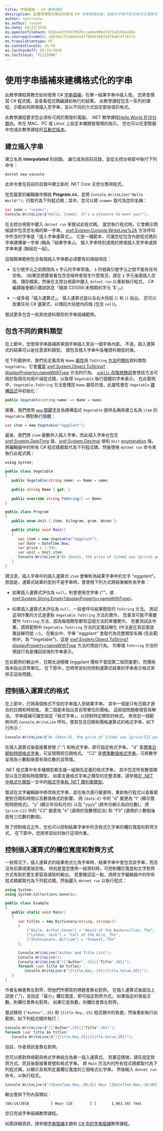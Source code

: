 ```yaml
---
title: 字串插補 - C# 教學課程
description: 此教學課程示範如何使用 C# 字串插補功能，在較大字串中包含格式化運算式結果。
author: rpetrusha
ms.author: ronpet
ms.date: 10/23/2018
ms.openlocfilehash: b2bbab5705d78525ccae6a90b4f4f2a91064a06b
ms.sourcegitcommit: a4b10e1f2a8bb4e8ff902630855474a0c4f1b37a
ms.translationtype: MT
ms.contentlocale: zh-TW
ms.lasthandoff: 09/19/2019
ms.locfileid: "71117848"
---
```

# <a name="use-string-interpolation-to-construct-formatted-strings"></a>使用字串插補來建構格式化的字串

此教學課程將教您如何使用 C# [字串插補](../../language-reference/tokens/interpolated.md)，在單一結果字串中插入值。 您將會撰寫 C# 程式碼，並查看程式碼編譯和執行的結果。 此教學課程包含一系列的課程，示範如何將值插入至字串，並以不同的方式設定那些值的格式。

此教學課程要求您必須有可用於開發的電腦。 .NET 教學課程[Hello World 在10分鐘內](https://dotnet.microsoft.com/learn/dotnet/hello-world-tutorial/intro)，有在 MAC、PC 或 Linux 上設定本機開發環境的指示。 您也可以在瀏覽器中完成此教學課程的[互動式版本](interpolated-strings.yml)。

## <a name="create-an-interpolated-string"></a>建立插入字串

建立名為 **interpolated** 的目錄。 讓它成為目前目錄，並從主控台視窗中執行下列命令：

```dotnetcli
dotnet new console
```

此命令會在目前的目錄中建立新的 .NET Core 主控台應用程式。

在您最愛的編輯器中開啟 **Program.cs**，並將 `Console.WriteLine("Hello World!");` 行取代為下列程式碼；其中，您可以將 `<name>` 取代為您的名稱：

```csharp
var name = "<name>";
Console.WriteLine($"Hello, {name}. It's a pleasure to meet you!");
```

在主控台視窗中鍵入 `dotnet run` 來嘗試此程式碼。 當您執行程式時，它會顯示問候語中包含您名稱的單一字串。 <xref:System.Console.WriteLine%2A> 方法呼叫中所含的字串是「插入字串運算式」。 它是一種範本，可讓您從包含內嵌程式碼的字串建構單一字串 (稱為「結果字串」)。 插入字串特別適用於將值插入至字串或將字串串連 (聯結在一起)。

這個簡單範例包含每個插入字串都必須要有的兩個項目：

- 左引號字元之前開頭為 `$` 字元的字串常值。 `$` 符號與引號字元之間不能有任何空格。 (如果您想要查看包含空格時會發生什麼情況，請在 `$` 字元後面插入空格、儲存檔案，然後在主控台視窗中鍵入 `dotnet run` 以重新執行程式。 C# 編譯器會顯示錯誤訊息「錯誤 CS1056:未預期的字元 '$'」。)

- 一或多個「插入運算式」。 插入運算式是以左右大括弧 (`{` 和 `}`) 指出。 您可以放置任何 C# 運算式，以傳回大括號內的值 (包含 `null`)。

嘗試更多包含一些其他資料類型的字串插補範例。

## <a name="include-different-data-types"></a>包含不同的資料類型

在上節中，您使用字串插補將某個字串插入至另一個字串內部。 不過，插入運算式的結果可以是任意資料類型。 請包含插入字串中各種資料類型的值。

在下列範例中，我們先定義具有 `Name` [屬性](../../properties.md)與 `ToString` [方法](../../methods.md)的[類別](../../programming-guide/classes-and-structs/classes.md)資料類型 `Vegetable`，它會[覆寫](../../language-reference/keywords/override.md) <xref:System.Object.ToString?displayProperty=nameWithType> 方法的行為。 [`public` 存取修飾詞](../../language-reference/keywords/public.md)會使該方法可用於取得任何用戶端程式碼，以取得 `Vegetable` 執行個體的字串表示。 在此範例中，`Vegetable.ToString` 方法會傳回 `Name` 屬性的值，此屬性會在 `Vegetable` [建構函式](../../programming-guide/classes-and-structs/constructors.md)中初始化：

```csharp
public Vegetable(string name) => Name = name;
```

接著，我們使用 [`new` 關鍵字](../../language-reference/operators/new-operator.md)並為建構函式 `Vegetable` 提供名稱來建立名為 `item` 的 `Vegetable` 類別執行個體：

```csharp
var item = new Vegetable("eggplant");
```

最後，我們將 `item` 變數併入插入字串，而此插入字串也包含 <xref:System.DateTime> 值、<xref:System.Decimal> 值和 `Unit` [enumeration](../../programming-guide/enumeration-types.md) 值。 將編輯器中的所有 C# 程式碼都取代為下列程式碼，然後使用 `dotnet run` 命令來執行此程式碼：

```csharp
using System;

public class Vegetable
{
   public Vegetable(string name) => Name = name;
   
   public string Name { get; }
   
   public override string ToString() => Name;
}

public class Program
{
   public enum Unit { item, kilogram, gram, dozen };

   public static void Main()
   {
      var item = new Vegetable("eggplant");
      var date = DateTime.Now;
      var price = 1.99m;
      var unit = Unit.item;
      Console.WriteLine($"On {date}, the price of {item} was {price} per {unit}.");
   }
}
```

請注意，插入字串中的插入運算式 `item` 會解析為結果字串中的文字 "eggplant"。 原因是，運算式結果的型別不是字串時，會使用下列方式將結果解析為字串：

- 如果插入運算式評估為 `null`，則會使用空字串 (""，或 <xref:System.String.Empty?displayProperty=nameWithType>)。

- 如果插入運算式未評估為 `null`，一般會呼叫結果類型的 `ToString` 方法。 測試這項作業的方式是更新 `Vegetable.ToString` 方法的實作。 您甚至可能不需要實作 `ToString` 方法，因為每個類型都有這個方法的某種實作。 若要測試此作業，請將範例中 `Vegetable.ToString` 方法的定義註解化 (作法是在其前面放置註解符號 `//`)。 在輸出中，字串 "eggplant" 會取代為完整類型名稱 (在此範例中，為 "Vegetable")，這是 <xref:System.Object.ToString?displayProperty=nameWithType> 方法的預設行為。 列舉值 `ToString` 方法的預設行為是傳回該值的字串表示。

在此範例的輸出中，日期太過精確 (eggplant 價格不會因第二個而變更)，而價格值未指出貨幣單位。 在下節中，您將學習如何控制運算式結果的字串表示格式來修正這些問題。

## <a name="control-the-formatting-of-interpolation-expressions"></a>控制插入運算式的格式

在上節中，已將兩個格式不佳的字串插入至結果字串。 其中一個是只有日期才適合的日期和時間值。 第二個是未指出其貨幣單位的價格。 這兩個問題都很容易解決。 字串插補可讓您指定「格式字串」，以控制特定類型的格式。 修改前一個範例中的 `Console.WriteLine` 呼叫，使其包含日期和價格運算式的格式字串，如下行所示：

```csharp
Console.WriteLine($"On {date:d}, the price of {item} was {price:C2} per {unit}.");
```

在插入運算式後面接著冒號 (":") 和格式字串，即可指定格式字串。 "d" 是[標準日期和時間格式字串](../../../standard/base-types/standard-date-and-time-format-strings.md#the-short-date-d-format-specifier)，可呈現簡短日期格式。 "C2" 是[標準數值格式字串](../../../standard/base-types/standard-numeric-format-strings.md#the-currency-c-format-specifier)，可將數字呈現為小數點後面有兩位數的貨幣值。

.NET 程式庫中有多種類型都支援一組預先定義的格式字串。 其中包含所有數值類型以及日期和時間類型。 如需支援格式字串之類型的完整清單，請參閱[在 .NET 中格式化類型](../../../standard/base-types/formatting-types.md)一文中的[格式字串和 .NET 類別庫類型](../../../standard/base-types/formatting-types.md#stringRef)。

嘗試在文字編輯器中修改格式字串，並在每次進行變更時，重新執行程式以查看變更對日期和時間以及數值格式的影響。 將 `{date:d}` 中的 "d" 變更為 "t" (顯示簡短時間格式)、"y" (顯示年份和月份) 以及 "yyyy" (將年份顯示為四位數)。 將 `{price:C2}` 中的 "C2" 變更為 "e" (適用於指數標記法) 和 "F3" (適用於小數點後面有三位數的數值)。

除了控制格式之外，您也可以控制結果字串中所含格式化字串的欄位寬度和對齊方式。 在下節中，您將學習如何執行這項作業。

## <a name="control-the-field-width-and-alignment-of-interpolation-expressions"></a>控制插入運算式的欄位寬度和對齊方式

一般情況下，插入運算式的結果格式化為字串時，結果字串中會包含該字串，而且沒有前置或尾端空格。 特別是當您使用一組資料時，可控制欄位寬度和文字對齊方式有助於產生更容易讀取的輸出。 若要確認這一點，請將文字編輯器中的所有程式碼都取代為下列程式碼，然後鍵入 `dotnet run` 以執行程式：

```csharp
using System;
using System.Collections.Generic;

public class Example
{
   public static void Main()
   {
      var titles = new Dictionary<string, string>()
      {
          ["Doyle, Arthur Conan"] = "Hound of the Baskervilles, The",
          ["London, Jack"] = "Call of the Wild, The",
          ["Shakespeare, William"] = "Tempest, The"
      };

      Console.WriteLine("Author and Title List");
      Console.WriteLine();
      Console.WriteLine($"|{"Author",-25}|{"Title",30}|");
      foreach (var title in titles)
         Console.WriteLine($"|{title.Key,-25}|{title.Value,30}|");
   }
}
```

作者名稱會靠左對齊，而他們所撰寫的標題會靠右對齊。 在插入運算式後面加上逗號 (",")，並指定「最小」欄位寬度，即可指定對齊方式。 如果指定的值是正數，則欄位會靠右對齊。 如果它是負數，則欄位會靠左對齊。

嘗試移除 `{"Author",-25}` 和 `{title.Key,-25}` 程式碼中的負號，然後重新執行此範例，如下列程式碼所執行：

```csharp
Console.WriteLine($"|{"Author",25}|{"Title",30}|");
foreach (var title in titles)
   Console.WriteLine($"|{title.Key,25}|{title.Value,30}|");
```

目前，作者資訊會靠右對齊。

您可以將對齊規範與格式字串結合為單一插入運算式。 若要這樣做，請先指定對齊方式，而且後面接著冒號和格式字串。 將 `Main` 方法內的所有程式碼都取代為下列程式碼，以顯示具有所定義欄位寬度的三個格式化字串。 然後輸入 `dotnet run` 命令，以執行程式。

```csharp
Console.WriteLine($"[{DateTime.Now,-20:d}] Hour [{DateTime.Now,-10:HH}] [{1063.342,15:N2}] feet");
```

輸出會與下列內容類似：

```console
[04/14/2018          ] Hour [16        ] [       1,063.34] feet
```

您已完成字串插補教學課程。

如需詳細資訊，請參閱[字串插補](../../language-reference/tokens/interpolated.md)主題和 [C# 中的字串插補](../../tutorials/string-interpolation.md)教學課程。
